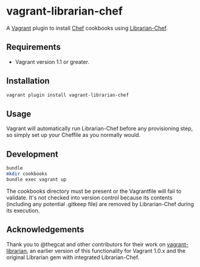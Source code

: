 # vagrant-librarian-chef

A [Vagrant](http://www.vagrantup.com/) plugin to install [Chef](http://www.opscode.com/chef/) cookbooks using [Librarian-Chef](https://github.com/applicationsonline/librarian-chef).

## Requirements

* Vagrant version 1.1 or greater.

## Installation

``` bash
vagrant plugin install vagrant-librarian-chef
```

## Usage

Vagrant will automatically run Librarian-Chef before any provisioning step, so simply set up your Cheffile as you normally would.

## Development

``` bash
bundle
mkdir cookbooks
bundle exec vagrant up
```

The cookbooks directory must be present or the Vagrantfile will fail to validate. It's not checked into version control because its contents (including any potential .gitkeep file) are removed by Librarian-Chef during its execution.

## Acknowledgements

Thank you to @thegcat and other contributors for their work on [vagrant-librarian](https://github.com/thegcat/vagrant-librarian), an earlier version of this functionality for Vagrant 1.0.x and the original Librarian gem with integrated Librarian-Chef.
